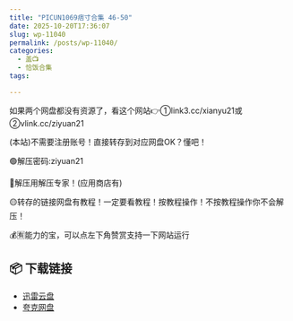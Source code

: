 ```yaml
---
title: "PICUN1069痞寸合集 46-50"
date: 2025-10-20T17:36:07
slug: wp-11040
permalink: /posts/wp-11040/
categories:
  - 盖📺
  - 恰饭合集
tags:

---
```


如果两个网盘都没有资源了，看这个网站👉①link3.cc/xianyu21或②vlink.cc/ziyuan21

(本站)不需要注册账号！直接转存到对应网盘OK？懂吧！

🟢解压密码:ziyuan21

🔵解压用解压专家！(应用商店有)

🟡转存的链接网盘有教程！一定要看教程！按教程操作！不按教程操作你不会解压！

💰🈶能力的宝，可以点左下角赞赏支持一下网站运行

## 📦 下载链接
- [迅雷云盘](https://blziyuan21.com/pay-download/11040?key=37929ec80f&down_id=0)
- [夸克网盘](https://blziyuan21.com/pay-download/11040?key=37929ec80f&down_id=1)

